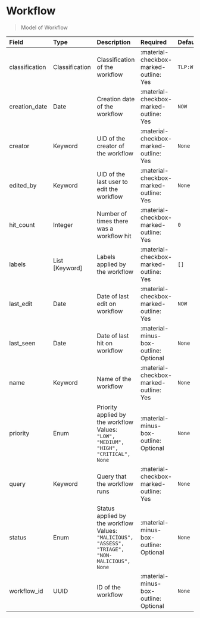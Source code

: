 [comment]: # (AUTOGENERATED MARKDOWN CONTENT. UPDATES TO ODM DOCUMENTATION SHOULD BE DONE THROUGH ASSEMBLYLINE-BASE REPO!)
# Workflow
> Model of Workflow

| Field | Type | Description | Required | Default |
| :--- | :--- | :--- | :--- | :--- |
| classification | Classification | Classification of the workflow | :material-checkbox-marked-outline: Yes | `TLP:W` |
| creation_date | Date | Creation date of the workflow | :material-checkbox-marked-outline: Yes | `NOW` |
| creator | Keyword | UID of the creator of the workflow | :material-checkbox-marked-outline: Yes | `None` |
| edited_by | Keyword | UID of the last user to edit the workflow | :material-checkbox-marked-outline: Yes | `None` |
| hit_count | Integer | Number of times there was a workflow hit | :material-checkbox-marked-outline: Yes | `0` |
| labels | List [Keyword] | Labels applied by the workflow | :material-checkbox-marked-outline: Yes | `[]` |
| last_edit | Date | Date of last edit on workflow | :material-checkbox-marked-outline: Yes | `NOW` |
| last_seen | Date | Date of last hit on workflow | :material-minus-box-outline: Optional | `None` |
| name | Keyword | Name of the workflow | :material-checkbox-marked-outline: Yes | `None` |
| priority | Enum | Priority applied by the workflow<br>Values:<br>`"LOW", "MEDIUM", "HIGH", "CRITICAL", None` | :material-minus-box-outline: Optional | `None` |
| query | Keyword | Query that the workflow runs | :material-checkbox-marked-outline: Yes | `None` |
| status | Enum | Status applied by the workflow<br>Values:<br>`"MALICIOUS", "ASSESS", "TRIAGE", "NON-MALICIOUS", None` | :material-minus-box-outline: Optional | `None` |
| workflow_id | UUID | ID of the workflow | :material-minus-box-outline: Optional | `None` |


